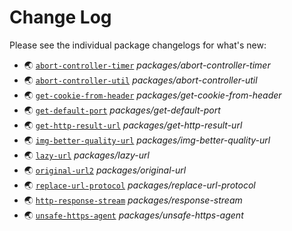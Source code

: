 # Change Log

Please see the individual package changelogs for what's new:

* 🌏 [`abort-controller-timer`](./packages/abort-controller-timer/CHANGELOG.md "packages/abort-controller-timer") *packages/abort-controller-timer*
* 🌏 [`abort-controller-util`](./packages/abort-controller-util/CHANGELOG.md "packages/abort-controller-util") *packages/abort-controller-util*
* 🌏 [`get-cookie-from-header`](./packages/get-cookie-from-header/CHANGELOG.md "packages/get-cookie-from-header") *packages/get-cookie-from-header*
* 🌏 [`get-default-port`](./packages/get-default-port/CHANGELOG.md "packages/get-default-port") *packages/get-default-port*
* 🌏 [`get-http-result-url`](./packages/get-http-result-url/CHANGELOG.md "packages/get-http-result-url") *packages/get-http-result-url*
* 🌏 [`img-better-quality-url`](./packages/img-better-quality-url/CHANGELOG.md "packages/img-better-quality-url") *packages/img-better-quality-url*
* 🌏 [`lazy-url`](./packages/lazy-url/CHANGELOG.md "packages/lazy-url") *packages/lazy-url*
* 🌏 [`original-url2`](./packages/original-url/CHANGELOG.md "packages/original-url") *packages/original-url*
* 🌏 [`replace-url-protocol`](./packages/replace-url-protocol/CHANGELOG.md "packages/replace-url-protocol") *packages/replace-url-protocol*
* 🌏 [`http-response-stream`](./packages/response-stream/CHANGELOG.md "packages/response-stream") *packages/response-stream*
* 🌏 [`unsafe-https-agent`](./packages/unsafe-https-agent/CHANGELOG.md "packages/unsafe-https-agent") *packages/unsafe-https-agent*

